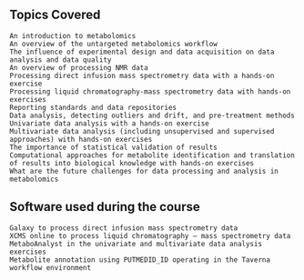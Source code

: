 ## Topics Covered

    An introduction to metabolomics
    An overview of the untargeted metabolomics workflow
    The influence of experimental design and data acquisition on data analysis and data quality
    An overview of processing NMR data
    Processing direct infusion mass spectrometry data with a hands-on exercise
    Processing liquid chromatography-mass spectrometry data with hands-on exercises
    Reporting standards and data repositories
    Data analysis, detecting outliers and drift, and pre-treatment methods
    Univariate data analysis with a hands-on exercise
    Multivariate data analysis (including unsupervised and supervised approaches) with hands-on exercises
    The importance of statistical validation of results
    Computational approaches for metabolite identification and translation of results into biological knowledge with hands-on exercises
    What are the future challenges for data processing and analysis in metabolomics

## Software used during the course

    Galaxy to process direct infusion mass spectrometry data
    XCMS online to process liquid chromatography – mass spectrometry data
    MetaboAnalyst in the univariate and multivariate data analysis exercises
    Metabolite annotation using PUTMEDID_ID operating in the Taverna workflow environment
